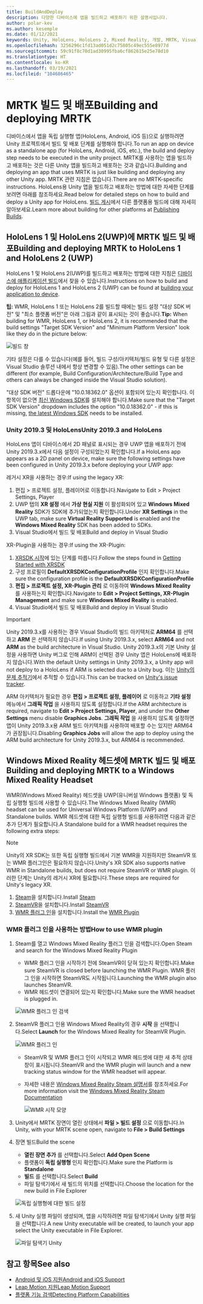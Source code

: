 ```yaml
---
title: BuildAndDeploy
description: 다양한 디바이스에 앱을 빌드하고 배포하기 위한 설명서입니다.
author: polar-kev
ms.author: kesemple
ms.date: 01/12/2021
keywords: Unity, HoloLens, HoloLens 2, Mixed Reality, 개발, MRTK, Visual Studio, Android, IOS
ms.openlocfilehash: 3256296c1fd13ad051d2c75805c49ec555e8977d
ms.sourcegitcommit: 59c91f8c70d1ad30995fba6cf862615e25e78d10
ms.translationtype: HT
ms.contentlocale: ko-KR
ms.lasthandoff: 03/19/2021
ms.locfileid: "104686465"
---
```

# <a name="building-and-deploying-mrtk"></a><span data-ttu-id="7ac36-104">MRTK 빌드 및 배포</span><span class="sxs-lookup"><span data-stu-id="7ac36-104">Building and deploying MRTK</span></span>

<span data-ttu-id="7ac36-105">디바이스에서 앱을 독립 실행형 앱(HoloLens, Android, iOS 등)으로 실행하려면 Unity 프로젝트에서 빌드 및 배포 단계를 실행해야 합니다.</span><span class="sxs-lookup"><span data-stu-id="7ac36-105">To run an app on device as a standalone app (for HoloLens, Android, iOS, etc.), the build and deploy step needs to be executed in the unity project.</span></span> <span data-ttu-id="7ac36-106">MRTK를 사용하는 앱을 빌드하고 배포하는 것은 다른 Unity 앱을 빌드하고 배포하는 것과 같습니다.</span><span class="sxs-lookup"><span data-stu-id="7ac36-106">Building and deploying an app that uses MRTK is just like building and deploying any other Unity app.</span></span> <span data-ttu-id="7ac36-107">MRTK 관련 지침은 없습니다.</span><span class="sxs-lookup"><span data-stu-id="7ac36-107">There are no MRTK-specific instructions.</span></span> <span data-ttu-id="7ac36-108">HoloLens용 Unity 앱을 빌드하고 배포하는 방법에 대한 자세한 단계를 보려면 아래를 참조하세요.</span><span class="sxs-lookup"><span data-stu-id="7ac36-108">Read below for detailed steps on how to build and deploy a Unity app for HoloLens.</span></span>  <span data-ttu-id="7ac36-109">[빌드 게시](https://docs.unity3d.com/Manual/PublishingBuilds.html)에서 다른 플랫폼용 빌드에 대해 자세히 알아보세요.</span><span class="sxs-lookup"><span data-stu-id="7ac36-109">Learn more about building for other platforms at [Publishing Builds](https://docs.unity3d.com/Manual/PublishingBuilds.html).</span></span>

## <a name="building-and-deploying-mrtk-to-hololens-1-and-hololens-2-uwp"></a><span data-ttu-id="7ac36-110">HoloLens 1 및 HoloLens 2(UWP)에 MRTK 빌드 및 배포</span><span class="sxs-lookup"><span data-stu-id="7ac36-110">Building and deploying MRTK to HoloLens 1 and HoloLens 2 (UWP)</span></span>

<span data-ttu-id="7ac36-111">HoloLens 1 및 HoloLens 2(UWP)를 빌드하고 배포하는 방법에 대한 지침은 [디바이스에 애플리케이션 빌드](https://docs.microsoft.com/windows/mixed-reality/mrlearning-base-ch1#build-your-application-to-your-device)에서 찾을 수 있습니다.</span><span class="sxs-lookup"><span data-stu-id="7ac36-111">Instructions on how to build and deploy for HoloLens 1 and HoloLens 2 (UWP) can be found at [building your application to device](https://docs.microsoft.com/windows/mixed-reality/mrlearning-base-ch1#build-your-application-to-your-device).</span></span>

<span data-ttu-id="7ac36-112">**팁:** WMR, HoloLens 1 또는 HoloLens 2를 빌드할 때에는 빌드 설정 "대상 SDK 버전" 및 "최소 플랫폼 버전"은 아래 그림과 같이 표시되는 것이 좋습니다.</span><span class="sxs-lookup"><span data-stu-id="7ac36-112">**Tip:** When building for WMR, HoloLens 1, or HoloLens 2, it is recommended that the build settings "Target SDK Version" and "Minimum Platform Version" look like they do in the picture below:</span></span>

![빌드 창](../features/images/getting-started/BuildWindow.png)

<span data-ttu-id="7ac36-114">기타 설정은 다를 수 있습니다(예를 들어, 빌드 구성/아키텍처/빌드 유형 및 다른 설정은 Visual Studio 솔루션 내에서 항상 변경할 수 있음).</span><span class="sxs-lookup"><span data-stu-id="7ac36-114">The other settings can be different (for example, Build Configuration/Architecture/Build Type and others can always be changed inside the Visual Studio solution).</span></span>

<span data-ttu-id="7ac36-115">"대상 SDK 버전" 드롭다운에 "10.0.18362.0" 옵션이 포함되어 있는지 확인합니다. 이 항목이 없으면 [최신 Windows SDK](https://developer.microsoft.com/windows/downloads/windows-10-sdk)를 설치해야 합니다.</span><span class="sxs-lookup"><span data-stu-id="7ac36-115">Make sure that the "Target SDK Version" dropdown includes the option "10.0.18362.0" - if this is missing, [the latest Windows SDK](https://developer.microsoft.com/windows/downloads/windows-10-sdk) needs to be installed.</span></span>

### <a name="unity-20193-and-hololens"></a><span data-ttu-id="7ac36-116">Unity 2019.3 및 HoloLens</span><span class="sxs-lookup"><span data-stu-id="7ac36-116">Unity 2019.3 and HoloLens</span></span>

<span data-ttu-id="7ac36-117">HoloLens 앱이 디바이스에서 2D 패널로 표시되는 경우 UWP 앱을 배포하기 전에 Unity 2019.3.x에서 다음 설정이 구성되었는지 확인합니다.</span><span class="sxs-lookup"><span data-stu-id="7ac36-117">If a HoloLens app appears as a 2D panel on device, make sure the following settings have been configured in Unity 2019.3.x before deploying your UWP app:</span></span>

<span data-ttu-id="7ac36-118">레거시 XR을 사용하는 경우:</span><span class="sxs-lookup"><span data-stu-id="7ac36-118">If using the legacy XR:</span></span>

1. <span data-ttu-id="7ac36-119">편집 > 프로젝트 설정, 플레이어로 이동합니다.</span><span class="sxs-lookup"><span data-stu-id="7ac36-119">Navigate to Edit > Project Settings, Player</span></span>
1. <span data-ttu-id="7ac36-120">UWP 탭의 **XR 설정** 에서 **가상 현실 지원** 이 활성화되어 있고 **Windows Mixed Reality** SDK가 SDK에 추가되었는지 확인합니다.</span><span class="sxs-lookup"><span data-stu-id="7ac36-120">Under **XR Settings** in the UWP tab, make sure **Virtual Reality Supported** is enabled and the **Windows Mixed Reality** SDK has been added to SDKs.</span></span>
1. <span data-ttu-id="7ac36-121">Visual Studio에서 빌드 및 배포</span><span class="sxs-lookup"><span data-stu-id="7ac36-121">Build and deploy in Visual Studio</span></span>

<span data-ttu-id="7ac36-122">XR-Plugin을 사용하는 경우:</span><span class="sxs-lookup"><span data-stu-id="7ac36-122">If using the XR-Plugin:</span></span>

1. <span data-ttu-id="7ac36-123">[XRSDK 시작](../configuration/GettingStartedWithMRTKAndXRSDK.md)에 있는 단계를 따릅니다.</span><span class="sxs-lookup"><span data-stu-id="7ac36-123">Follow the steps found in [Getting Started with XRSDK](../configuration/GettingStartedWithMRTKAndXRSDK.md)</span></span>
1. <span data-ttu-id="7ac36-124">구성 프로필이 **DefaultXRSDKConfigurationProfile** 인지 확인합니다.</span><span class="sxs-lookup"><span data-stu-id="7ac36-124">Make sure the configuration profile is the **DefaultXRSDKConfigurationProfile**</span></span>
1. <span data-ttu-id="7ac36-125">**편집 > 프로젝트 설정, XR-Plugin 관리** 로 이동하여 **Windows Mixed Reality** 를 사용하는지 확인합니다.</span><span class="sxs-lookup"><span data-stu-id="7ac36-125">Navigate to **Edit > Project Settings, XR-Plugin Management** and make sure **Windows Mixed Reality** is enabled.</span></span>
1. <span data-ttu-id="7ac36-126">Visual Studio에서 빌드 및 배포</span><span class="sxs-lookup"><span data-stu-id="7ac36-126">Build and deploy in Visual Studio</span></span>

>[!IMPORTANT]
> <span data-ttu-id="7ac36-127">Unity 2019.3.x를 사용하는 경우 Visual Studio의 빌드 아키텍처로 **ARM64** 를 선택하고 **ARM** 은 선택하지 않습니다.</span><span class="sxs-lookup"><span data-stu-id="7ac36-127">If using Unity 2019.3.x, select **ARM64** and not **ARM** as the build architecture in Visual Studio.</span></span> <span data-ttu-id="7ac36-128">Unity 2019.3.x의 기본 Unity 설정을 사용하면 Unity 버그로 인해 ARM이 선택된 경우 Unity 앱은 HoloLens에 배포하지 않습니다.</span><span class="sxs-lookup"><span data-stu-id="7ac36-128">With the default Unity settings in Unity 2019.3.x, a Unity app will not deploy to a HoloLens if ARM is selected due to a Unity bug.</span></span> <span data-ttu-id="7ac36-129">이는 [Unity의 문제 추적기](https://issuetracker.unity3d.com/issues/enabling-graphics-jobs-in-2019-dot-3-x-results-in-a-crash-or-nothing-rendering-on-hololens-2)에서 추적할 수 있습니다.</span><span class="sxs-lookup"><span data-stu-id="7ac36-129">This can be tracked on [Unity's issue tracker](https://issuetracker.unity3d.com/issues/enabling-graphics-jobs-in-2019-dot-3-x-results-in-a-crash-or-nothing-rendering-on-hololens-2).</span></span>
>
> <span data-ttu-id="7ac36-130">ARM 아키텍처가 필요한 경우 **편집 > 프로젝트 설정, 플레이어** 로 이동하고 **기타 설정** 메뉴에서 **그래픽 작업** 을 사용하지 않도록 설정합니다.</span><span class="sxs-lookup"><span data-stu-id="7ac36-130">If the ARM architecture is required, navigate to **Edit > Project Settings, Player**, and under the **Other Settings** menu disable **Graphics Jobs**.</span></span> <span data-ttu-id="7ac36-131">**그래픽 작업** 을 사용하지 않도록 설정하면 앱이 Unity 2019.3.x용 ARM 빌드 아키텍처를 사용하여 배포할 수는 있지만 ARM64가 권장됩니다.</span><span class="sxs-lookup"><span data-stu-id="7ac36-131">Disabling **Graphics Jobs** will allow the app to deploy using the ARM build architecture for Unity 2019.3.x, but ARM64 is recommended.</span></span>

## <a name="building-and-deploying-mrtk-to-a-windows-mixed-reality-headset"></a><span data-ttu-id="7ac36-132">Windows Mixed Reality 헤드셋에 MRTK 빌드 및 배포</span><span class="sxs-lookup"><span data-stu-id="7ac36-132">Building and deploying MRTK to a Windows Mixed Reality Headset</span></span>

<span data-ttu-id="7ac36-133">WMR(Windows Mixed Reality) 헤드셋을 UWP(유니버설 Windows 플랫폼) 및 독립 실행형 빌드에 사용할 수 있습니다.</span><span class="sxs-lookup"><span data-stu-id="7ac36-133">The Windows Mixed Reality (WMR) headset can be used for Universal Windows Platform (UWP) and Standalone builds.</span></span>  <span data-ttu-id="7ac36-134">WMR 헤드셋에 대한 독립 실행형 빌드를 사용하려면 다음과 같은 추가 단계가 필요합니다.</span><span class="sxs-lookup"><span data-stu-id="7ac36-134">A Standalone build for a WMR headset requires the following extra steps:</span></span>

> [!NOTE]
> <span data-ttu-id="7ac36-135">Unity의 XR SDK는 또한 독립 실행형 빌드에서 기본 WMR을 지원하지만 SteamVR 또는 WMR 플러그인은 필요하지 않습니다.</span><span class="sxs-lookup"><span data-stu-id="7ac36-135">Unity's XR SDK also supports native WMR in Standalone builds, but does not require SteamVR or WMR plugin.</span></span> <span data-ttu-id="7ac36-136">이러한 단계는 Unity의 레거시 XR에 필요합니다.</span><span class="sxs-lookup"><span data-stu-id="7ac36-136">These steps are required for Unity's legacy XR.</span></span>

1. <span data-ttu-id="7ac36-137">[Steam](https://store.steampowered.com/about/)을 설치합니다.</span><span class="sxs-lookup"><span data-stu-id="7ac36-137">Install [Steam](https://store.steampowered.com/about/)</span></span>
1. <span data-ttu-id="7ac36-138">[SteamVR](https://store.steampowered.com/app/250820/SteamVR/)을 설치합니다.</span><span class="sxs-lookup"><span data-stu-id="7ac36-138">Install [SteamVR](https://store.steampowered.com/app/250820/SteamVR/)</span></span>
1. <span data-ttu-id="7ac36-139">[WMR 플러그 인](https://store.steampowered.com/app/719950/Windows_Mixed_Reality_for_SteamVR/)을 설치합니다.</span><span class="sxs-lookup"><span data-stu-id="7ac36-139">Install the [WMR Plugin](https://store.steampowered.com/app/719950/Windows_Mixed_Reality_for_SteamVR/)</span></span>

### <a name="how-to-use-wmr-plugin"></a><span data-ttu-id="7ac36-140">WMR 플러그 인을 사용하는 방법</span><span class="sxs-lookup"><span data-stu-id="7ac36-140">How to use WMR plugin</span></span>

1. <span data-ttu-id="7ac36-141">Steam를 열고 Windows Mixed Reality 플러그 인을 검색합니다.</span><span class="sxs-lookup"><span data-stu-id="7ac36-141">Open Steam and search for the Windows Mixed Reality Plugin</span></span>
    - <span data-ttu-id="7ac36-142">WMR 플러그 인을 시작하기 전에 SteamVR이 닫혀 있는지 확인합니다.</span><span class="sxs-lookup"><span data-stu-id="7ac36-142">Make sure SteamVR is closed before launching the WMR Plugin.</span></span> <span data-ttu-id="7ac36-143">WMR 플러그 인을 시작하면 SteamVR도 시작됩니다.</span><span class="sxs-lookup"><span data-stu-id="7ac36-143">Launching the WMR plugin also launches SteamVR.</span></span>
    - <span data-ttu-id="7ac36-144">WMR 헤드셋이 연결되어 있는지 확인합니다.</span><span class="sxs-lookup"><span data-stu-id="7ac36-144">Make sure the WMR headset is plugged in.</span></span>

    ![WMR 플러그 인 검색](../features/images/build-deploy/wmr/SteamSearchWMRPlugin.png)

1. <span data-ttu-id="7ac36-146">SteamVR 플러그 인용 Windows Mixed Reality의 경우 **시작** 을 선택합니다.</span><span class="sxs-lookup"><span data-stu-id="7ac36-146">Select **Launch** for the Windows Mixed Reality for SteamVR Plugin.</span></span>

    ![WMR 플러그 인](../features/images/build-deploy/wmr/WMRPlugin.png)

    - <span data-ttu-id="7ac36-148">SteamVR 및 WMR 플러그 인이 시작되고 WMR 헤드셋에 대한 새 추적 상태 창이 표시됩니다.</span><span class="sxs-lookup"><span data-stu-id="7ac36-148">SteamVR and the WMR plugin will launch and a new tracking status window for the WMR headset will appear.</span></span>
    - <span data-ttu-id="7ac36-149">자세한 내용은 [Windows Mixed Reality Steam 설명서](https://support.microsoft.com/help/4053622/windows-10-play-steamvr-games-in-windows-mixed-reality)를 참조하세요.</span><span class="sxs-lookup"><span data-stu-id="7ac36-149">For more information visit the [Windows Mixed Reality Steam Documentation](https://support.microsoft.com/help/4053622/windows-10-play-steamvr-games-in-windows-mixed-reality)</span></span>

        ![WMR 시작 모양](../features/images/build-deploy/wmr/WMRPluginActive.png)

1. <span data-ttu-id="7ac36-151">Unity에서 MRTK 장면이 열린 상태에서 **파일 > 빌드 설정** 으로 이동합니다.</span><span class="sxs-lookup"><span data-stu-id="7ac36-151">In Unity, with your MRTK scene open, navigate to **File > Build Settings**</span></span>

1. <span data-ttu-id="7ac36-152">장면 빌드</span><span class="sxs-lookup"><span data-stu-id="7ac36-152">Build the scene</span></span>
    - <span data-ttu-id="7ac36-153">**열린 장면 추가** 를 선택합니다.</span><span class="sxs-lookup"><span data-stu-id="7ac36-153">Select **Add Open Scene**</span></span>
    - <span data-ttu-id="7ac36-154">플랫폼이 **독립 실행형** 인지 확인합니다.</span><span class="sxs-lookup"><span data-stu-id="7ac36-154">Make sure the Platform is **Standalone**</span></span>
    - <span data-ttu-id="7ac36-155">**빌드** 를 선택합니다.</span><span class="sxs-lookup"><span data-stu-id="7ac36-155">Select **Build**</span></span>
    - <span data-ttu-id="7ac36-156">파일 탐색기에서 새 빌드의 위치를 선택합니다.</span><span class="sxs-lookup"><span data-stu-id="7ac36-156">Choose the location for the new build in File Explorer</span></span>

    ![독립 실행형에 대한 빌드 설정](../features/images/build-deploy/wmr/BuildSettingsStandaloneUnity.png)

1. <span data-ttu-id="7ac36-158">새 Unity 실행 파일이 생성되며, 앱을 시작하려면 파일 탐색기에서 Unity 실행 파일을 선택합니다.</span><span class="sxs-lookup"><span data-stu-id="7ac36-158">A new Unity executable will be created, to launch your app select the Unity executable in File Explorer.</span></span>

    ![파일 탐색기 Unity](../features/images/build-deploy/wmr/FileExplorerUnityExe.png)

## <a name="see-also"></a><span data-ttu-id="7ac36-160">참고 항목</span><span class="sxs-lookup"><span data-stu-id="7ac36-160">See also</span></span>

- [<span data-ttu-id="7ac36-161">Android 및 iOS 지원</span><span class="sxs-lookup"><span data-stu-id="7ac36-161">Android and iOS Support</span></span>](../features/cross-platform/UsingARFoundation.md)
- [<span data-ttu-id="7ac36-162">Leap Motion 지원</span><span class="sxs-lookup"><span data-stu-id="7ac36-162">Leap Motion Support</span></span>](../features/cross-platform/LeapMotionMRTK.md)
- [<span data-ttu-id="7ac36-163">플랫폼 기능 검색</span><span class="sxs-lookup"><span data-stu-id="7ac36-163">Detecting Platform Capabilities</span></span>](../features/cross-platform/DetectingPlatformCapabilities.md)
